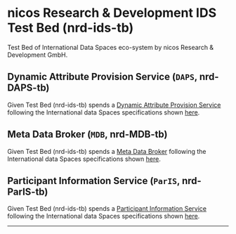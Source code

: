 
# nicos Research & Development IDS Test Bed (nrd-ids-tb)

Test Bed of International Data Spaces eco-system by nicos Research & Development GmbH.

## Dynamic Attribute Provision Service (`DAPS`, nrd-DAPS-tb)

Given Test Bed (nrd-ids-tb) spends a [Dynamic Attribute Provision Service](./nrd-daps-tb)
 following the International data Spaces specifications shown
 [here](https://github.com/International-Data-Spaces-Association/IDS-G/tree/master/core/DAPS). 

## Meta Data Broker (`MDB`, nrd-MDB-tb)

Given Test Bed (nrd-ids-tb) spends a [Meta Data Broker](./nrd-mdb-tb) following
 the International data Spaces specifications shown
 [here](https://github.com/International-Data-Spaces-Association/IDS-G/tree/master/core/MetaDataBroker).

## Participant Information Service (`ParIS`, nrd-ParIS-tb)

Given Test Bed (nrd-ids-tb) spends a [Participant Information Service](./nrd-paris-tb) following
 the International data Spaces specifications shown
 [here](https://github.com/International-Data-Spaces-Association/IDS-G/tree/master/core/ParIS).
 
---
